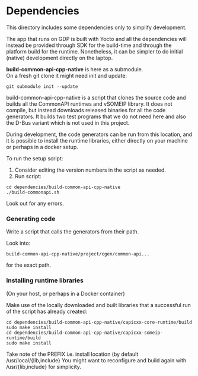 # Dependencies

This directory includes some dependencies only to simplify development.

The app that runs on GDP is built with Yocto and all the dependencies will
instead be provided through SDK for the build-time and through the platform
build for the runtime.  Nonetheless, it can be simpler to do initial
(native) development directly on the laptop.

**build-common-api-cpp-native** is here as a submodule.  
On a fresh git clone it might need init and update:

```
git submodule init --update
```

build-common-api-cpp-native is a script that clones the source code and
builds all the CommonAPI runtimes and vSOMEIP library.  It does not compile,
but instead downloads released binaries for all the code generators.  It
builds two test programs that we do not need here and also the D-Bus
variant which is not used in this project.

During development, the code generators can be run from this location, and
it is possible to install the runtime libraries, either directly on your
machine or perhaps in a docker setup.

To run the setup script:

1. Consider editing the version numbers in the script as needed.
2. Run script:

```
cd dependencies/build-common-api-cpp-native
./build-commonapi.sh
```
Look out for any errors.

### Generating code

Write a script that calls the generators from their path.

Look into:
```
build-common-api-cpp-native/project/cgen/common-api...
```
for the exact path.


### Installing runtime libraries

(On your host, or perhaps in a Docker container)

Make use of the locally downloaded and built libraries that a successful
run of the script has already created:

```
cd dependencies/build-common-api-cpp-native/capicxx-core-runtime/build
sudo make install
cd dependencies/build-common-api-cpp-native/capicxx-someip-runtime/build
sudo make install
```

Take note of the PREFIX i.e. install location (by default /usr/local/{lib,include}
You might want to reconfigure and build again with /usr/{lib,include} for
simplicity.


